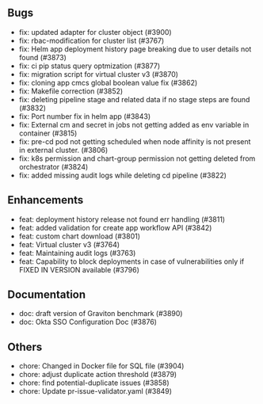 ## Bugs
- fix: updated adapter for cluster object (#3900)
- fix: rbac-modification for cluster list (#3767)
- fix: Helm app deployment history page breaking due to user details not found (#3873)
- fix: ci pip status query optmization (#3877)
- fix: migration script for virtual cluster v3 (#3870)
- fix: cloning app cmcs global boolean value fix (#3862)
- fix: Makefile correction (#3852)
- fix: deleting pipeline stage and related data if no stage steps are found (#3832)
- fix: Port number fix in helm app (#3843)
- fix: External cm and secret in jobs not getting added as env variable in container (#3815)
- fix: pre-cd pod not getting scheduled when node affinity is not present in external cluster. (#3806)
- fix: k8s permission and chart-group permission not getting deleted from orchestrator (#3824)
- fix: added missing audit logs while deleting cd pipeline (#3822)
## Enhancements
- feat: deployment history release not found err handling (#3811)
- feat: added validation for create app workflow API (#3842)
- feat: custom chart download (#3801)
- feat: Virtual cluster v3 (#3764)
- feat: Maintaining audit logs (#3763)
- feat: Capability to block deployments in case of vulnerabilities only if FIXED IN VERSION available  (#3796)
## Documentation
- doc: draft version of Graviton benchmark (#3890)
- doc: Okta SSO Configuration Doc (#3876)
## Others
- chore: Changed in Docker file for SQL file (#3904)
- chore: adjust duplicate action threshold (#3879)
- chore: find potential-duplicate issues  (#3858)
- chore: Update pr-issue-validator.yaml (#3849)
